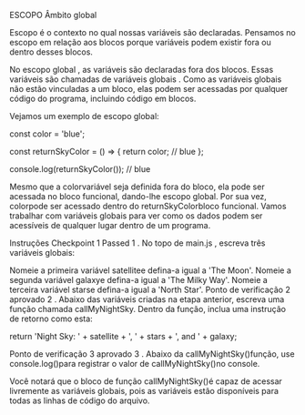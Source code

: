 ESCOPO
Âmbito global

Escopo é o contexto no qual nossas variáveis ​​são declaradas. Pensamos no escopo em relação aos blocos porque variáveis ​​podem existir fora ou dentro desses blocos.

No escopo global , as variáveis ​​são declaradas fora dos blocos. Essas variáveis ​​são chamadas de variáveis ​​globais . Como as variáveis ​​globais não estão vinculadas a um bloco, elas podem ser acessadas por qualquer código do programa, incluindo código em blocos.

Vejamos um exemplo de escopo global:

const color = 'blue';

const returnSkyColor = () => {
  return color; // blue 
};

console.log(returnSkyColor()); // blue

Mesmo que a colorvariável seja definida fora do bloco, ela pode ser acessada no bloco funcional, dando-lhe escopo global.
Por sua vez, colorpode ser acessado dentro do returnSkyColorbloco funcional.
Vamos trabalhar com variáveis ​​globais para ver como os dados podem ser acessíveis de qualquer lugar dentro de um programa.

Instruções
Checkpoint 1 Passed
1 .
No topo de main.js , escreva três variáveis ​​globais:

Nomeie a primeira variável satellitee defina-a igual a 'The Moon'.
Nomeie a segunda variável galaxye defina-a igual a 'The Milky Way'.
Nomeie a terceira variável starse defina-a igual a 'North Star'.
Ponto de verificação 2 aprovado
2 .
Abaixo das variáveis ​​criadas na etapa anterior, escreva uma função chamada callMyNightSky. Dentro da função, inclua uma instrução de retorno como esta:

return 'Night Sky: ' + satellite + ', ' + stars + ', and ' + galaxy;

Ponto de verificação 3 aprovado
3 .
Abaixo da callMyNightSky()função, use console.log()para registrar o valor de callMyNightSky()no console.

Você notará que o bloco de função callMyNightSky()é capaz de acessar livremente as variáveis ​​globais, pois as variáveis ​​estão disponíveis para todas as linhas de código do arquivo.

